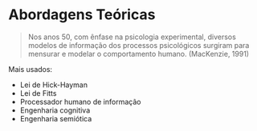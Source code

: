 # Abordagens Teóricas

> Nos anos 50, com ênfase na psicologia experimental, diversos modelos de informação dos processos psicológicos surgiram para mensurar e modelar o comportamento humano. \(MacKenzie, 1991\)

Mais usados:

* Lei de Hick-Hayman
* Lei de Fitts
* Processador humano de informação
* Engenharia cognitiva
* Engenharia semiótica




